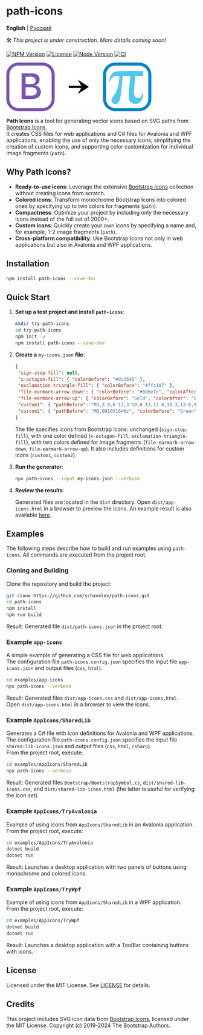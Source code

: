 # path-icons

**English** | [Русский](README.ru.md)

🛠️ *This project is under construction. More details coming soon!*

[![NPM Version](https://img.shields.io/npm/v/path-icons.svg)](https://www.npmjs.com/package/path-icons)
[![License](https://img.shields.io/npm/l/path-icons.svg)](https://github.com/schavelev/path-icons/blob/main/LICENSE)
[![Node Version](https://img.shields.io/node/v/path-icons)](https://github.com/schavelev/path-icons#installation)
[![CI](https://github.com/schavelev/path-icons/actions/workflows/ci.yml/badge.svg)](https://github.com/schavelev/path-icons/actions)

![Logos](logos.svg)

**Path Icons** is a tool for generating vector icons based on SVG paths from [Bootstrap Icons](https://icons.getbootstrap.com/).  
It creates CSS files for web applications and C# files for Avalonia and WPF applications, enabling the use of only the necessary icons, simplifying the creation of custom icons, and supporting color customization for individual image fragments (`path`).

## Why Path Icons?

- **Ready-to-use icons**: Leverage the extensive [Bootstrap Icons](https://icons.getbootstrap.com/) collection without creating icons from scratch.
- **Colored icons**: Transform monochrome Bootstrap Icons into colored ones by specifying up to two colors for fragments (`path`).
- **Compactness**: Optimize your project by including only the necessary icons instead of the full set of 2000+.
- **Custom icons**: Quickly create your own icons by specifying a name and, for example, 1-2 image fragments (`path`).
- **Cross-platform compatibility**: Use Bootstrap Icons not only in web applications but also in Avalonia and WPF applications. 

## Installation

```bash
npm install path-icons --save-dev
```

## Quick Start

1. **Set up a test project and install `path-icons`**:
   ```bash
   mkdir try-path-icons
   cd try-path-icons
   npm init -y
   npm install path-icons --save-dev
   ```

2. **Create a** `my-icons.json` **file**:

   ```json
   {
    "sign-stop-fill": null,
    "x-octagon-fill": { "colorBefore": "#dc3545" },
    "exclamation-triangle-fill": { "colorBefore": "#ffc107" },
    "file-earmark-arrow-down": { "colorBefore": "#0d6efd", "colorAfter": "Green" },
    "file-earmark-arrow-up": { "colorBefore": "Gold", "colorAfter": "Green" },
    "custom1": { "pathBefore": "M3,3 8,6 13,3 10,8 13,13 8,10 3,13 6,8z", "colorBefore": "Red" },
    "custom2": { "pathBefore": "M0,0H16V16H0z", "colorBefore": "Green", "pathAfter": "M5,3 13,11 11,13 3,5z M13,5 5,13 3,11 11,3z", "colorAfter": "Red" }
   }
   ```

   The file specifies icons from Bootstrap Icons: unchanged (`sign-stop-fill`), with one color defined (`x-octagon-fill`, `exclamation-triangle-fill`), with two colors defined for image fragments (`file-earmark-arrow-down`, `file-earmark-arrow-up`). It also includes definitions for custom icons (`custom1`, `custom2`).

3. **Run the generator**:
   ```bash
   npx path-icons --input my-icons.json --verbose
   ```

4. **Review the results**:

   Generated files are located in the `dist` directory. Open `dist/app-icons.html` in a browser to preview the icons. An example result is also available [here](https://schavelev.github.io/path-icons/examples/quick-start/my-icons.html).
 
## Examples

The following steps describe how to build and run examples using `path-icons`. All commands are executed from the project root.

### Cloning and Building
Clone the repository and build the project:
```bash
git clone https://github.com/schavelev/path-icons.git
cd path-icons
npm install
npm run build
```
Result: Generated file `dist/path-icons.json` in the project root.

### Example `app-icons`
A simple example of generating a CSS file for web applications.  
The configuration file `path-icons.config.json` specifies the input file `app-icons.json` and output files (`css`, `html`).
```bash
cd examples/app-icons
npx path-icons --verbose
```
Result: Generated files `dist/app-icons.css` and `dist/app-icons.html`.  
Open `dist/app-icons.html` in a browser to view the icons.

### Example `AppIcons/SharedLib`
Generates a C# file with icon definitions for Avalonia and WPF applications.  
The configuration file `path-icons.config.json` specifies the input file `shared-lib-icons.json` and output files (`css`, `html`, `csharp`).  
From the project root, execute:
```bash
cd examples/AppIcons/SharedLib
npx path-icons --verbose
```
Result: Generated files `Bootstrap/BootstrapSymbol.cs`, `dist/shared-lib-icons.css`, and `dist/shared-lib-icons.html` (the latter is useful for verifying the icon set).

### Example `AppIcons/TryAvalonia`
Example of using icons from `AppIcons/SharedLib` in an Avalonia application.  
From the project root, execute:
```bash
cd examples/AppIcons/TryAvalonia
dotnet build
dotnet run
```
Result: Launches a desktop application with two panels of buttons using monochrome and colored icons.

### Example `AppIcons/TryWpf`
Example of using icons from `AppIcons/SharedLib` in a WPF application.  
From the project root, execute:
```bash
cd examples/AppIcons/TryWpf
dotnet build
dotnet run
```
Result: Launches a desktop application with a ToolBar containing buttons with icons.

## License

Licensed under the MIT License. See [LICENSE](LICENSE) for details.

## Credits

This project includes SVG icon data from [Bootstrap Icons](https://github.com/twbs/icons), licensed under the MIT License. Copyright (c) 2019-2024 The Bootstrap Authors.
